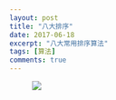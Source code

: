 ```yaml
---
layout: post
title: "八大排序"
date: 2017-06-18
excerpt: "八大常用排序算法"
tags: [算法]
comments: true
---
```

<figure>
	<a href="/images/sorting.png"><img src="/images/sorting.png"></a>
</figure>
